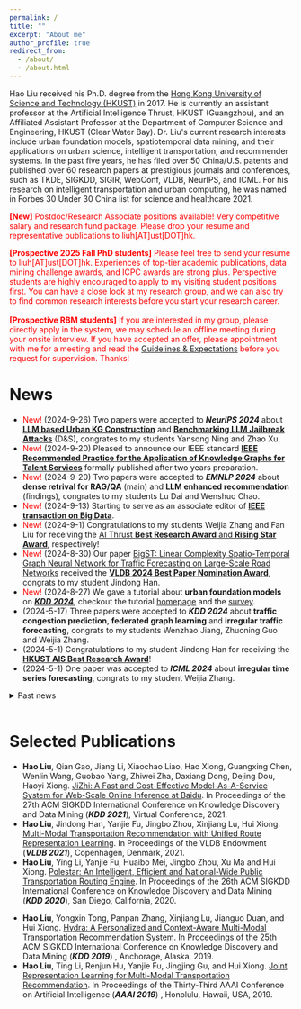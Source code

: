 ```yaml
---
permalink: /
title: ""
excerpt: "About me"
author_profile: true
redirect_from: 
  - /about/
  - /about.html
---
```

Hao Liu received his Ph.D. degree from the [Hong Kong University of Science and Technology (HKUST)](https://www.ust.hk) in 2017.  He is currently an assistant professor at the Artificial Intelligence Thrust, HKUST (Guangzhou), and an Affiliated Assistant Professor at the Department of Computer Science and Engineering, HKUST (Clear Water Bay).
Dr. Liu's current research interests include urban foundation models, spatiotemporal data mining, and their applications on urban science, intelligent transportation, and recommender systems. 
In the past five years, he has filed over 50 China/U.S. patents and published over 60 research papers at prestigious journals and conferences, such as TKDE, SIGKDD, SIGIR, WebConf, VLDB, NeurIPS, and ICML. For his research on intelligent transportation and urban computing, he was named in Forbes 30 Under 30 China list for science and healthcare 2021.

<!-- After spending several years in industrial research, Hao back to [Hong Kong University of Science and Technology (HKUST)](https://www.ust.hk), where he started his research career.
Previously, Hao was a Research Scientist at Business Intelligence Lab, [Baidu Research](http://research.baidu.com/) and a Postdoctoral Fellow at the HKUST.
Hao received his Ph.D. degree from HKUST in 2017. 
He also received a Bachelor degree from [South China University of Technology](https://www.scut.edu.cn/) in 2012. 
His general research interests are in data mining, machine learning, and big data management, with a special focus on mobile analytics and urban computing.

<span style="color:red"> **[2024 Spring and Fall]** Multiple Ph.D. positions available! 
Please feel free to send your resume to liuh\[AT\]ust\[DOT\]hk. Experiences of top-tier academic publications, data mining challenge awards, and ICPC awards are strong plus. Perspective students are also highly encouraged to apply to my visiting student positions first. You can have a close look at my research group, and we can also try to find common research interests before you start your Ph.D. career. 
<span id="main"> </span>
-->

<span style="color:red"> **[New]** Postdoc/Research Associate positions available! Very competitive salary and research fund package. Please drop your resume and representative publications to liuh\[AT\]ust\[DOT\]hk. </span>

<span style="color:red"> **[Prospective 2025 Fall PhD students]** Please feel free to send your resume to liuh\[AT\]ust\[DOT\]hk. Experiences of top-tier academic publications, data mining challenge awards, and ICPC awards are strong plus. Perspective students are highly encouraged to apply to my visiting student positions first. You can have a close look at my research group, and we can also try to find common research interests before you start your research career. </span><br><br>
<span style="color:red"> **[Prospective RBM students]** If you are interested in my group, please directly apply in the system, we may schedule an offline meeting during your onsite interview. If you have accepted an offer, please appointment with me for a meeting and read the [Guidelines & Expectations](http://RaymondHLIU.github.io/files/MPhil_Guideline.pdf) before you request for supervision. Thanks! 
<span id="main"> </span>

News
======
* <span style="color:red">New!</span> (2024-9-26) Two papers were accepted to ***NeurIPS 2024*** about **[LLM based Urban KG Construction](https://github.com/usail-hkust/UrbanKGent)** and **[Benchmarking LLM Jailbreak Attacks](https://github.com/usail-hkust/Bag_of_Tricks_for_LLM_Jailbreaking)** (D&S), congrates to my students Yansong Ning and Zhao Xu.
* <span style="color:red">New!</span> (2024-9-20) Pleased to announce our IEEE standard **[IEEE Recommended Practice for the Application of Knowledge Graphs for Talent Services](https://standards.ieee.org/ieee/3154/10842/)** formally published after two years preparation.
* <span style="color:red">New!</span> (2024-9-20) Two papers were accepted to ***EMNLP 2024*** about **dense retrival for RAG/QA** (main) and **LLM enhanced recommendation** (findings), congrates to my students Lu Dai and Wenshuo Chao.
* <span style="color:red">New!</span> (2024-9-13) Starting to serve as an associate editor of **[IEEE transaction on Big Data](https://ieeexplore.ieee.org/xpl/RecentIssue.jsp?punumber=6687317)**.
* <span style="color:red">New!</span> (2024-9-1) Congratulations to my students Weijia Zhang and Fan Liu for receiving the [AI Thrust **Best Research Award** and **Rising Star Award**](https://www.hkust-gz.edu.cn/academics/hubs-and-thrust-areas/information-hub/artificial-intelligence/), respectively!
* <span style="color:red">New!</span> (2024-8-30) Our paper [BigST: Linear Complexity Spatio-Temporal Graph Neural Network for Traffic Forecasting on Large-Scale Road Networks](https://dl.acm.org/doi/abs/10.14778/3641204.3641217) received the **[VLDB 2024 Best Paper Nomination Award](https://vldb.org/2024/)**, congrats to my student Jindong Han. 
* <span style="color:red">New!</span> (2024-8-27) We gave a tutorial about **urban foundation models** on ***[KDD 2024](https://kdd2024.kdd.org/)***, checkout the tutorial [homepage](https://usail-hkust.github.io/Urban_Foundation_Model_Tutorial/) and the [survey](https://www.researchgate.net/publication/382025953_Urban_Foundation_Models_A_Survey).
* (2024-5-17) Three papers were accepted to ***KDD 2024*** about **traffic congestion prediction**, **federated graph learning** and **irregular traffic forecasting**, congrats to my students Wenzhao Jiang, Zhuoning Guo and Weijia Zhang.
* (2024-5-1) Congratulations to my student Jindong Han for receiving the **[HKUST AIS Best Research Award](https://ais.hkust.edu.hk/)**!
* (2024-5-1) One paper was accepted to ***ICML 2024*** about **irregular time series forecasting**, congrats to my student Weijia Zhang.
<details>
<summary>Past news</summary>
* (2023-12-20) One paper was accepted to ***VLDB 2024*** about **large-scale traffic forecasting**, congrats to my student Jindong Han.
* (2023-12-20) two papers were accepted to ***AAAI 2024*** about **skill demand-supply prediction** and **hierarchical multi-label classification**, congrats to my student Wenshuo Chao and Dr. Zixuan Yuan.
* (2023-9-22) One paper was accepted to ***NeurIPS*** Datasets and Benchmarks track about **Urban Knowledge Graph** congrats to my student Yansong Ning. Checkout the opensourced [UrbanKG construction tool and UrbanKGs for NYC and Chicago](https://github.com/usail-hkust/UUKG) to boost your own research. 
* (2023-5-17) Four papers were accepted to ***KDD*** about **adversarial spatiotemporal training**, **ETA prediction**, and **personalized vehicle energy consumption estimation** congrats to my students Fan Liu, Jindong Han, and Siqi Lai.
* (2023-1-30) One paper was accepted to ***TKDE*** about **joint air quality and weather prediction**, congrats to my student Jindong Han.
* (2022-9-16) One paper was accepted to ***NeurIPS 2022*** about **adversarial attack against graph based traffic forecasting models**, congrats to my student Fan Liu.
* (2022-9-1) One paper was accepted to ***ICDM 2022*** about **knowledge enhanced imitative trajectory generation**, congrats to my student Qingyan Zhu who graduated in August, a perfect end of research study.
* (2022-5-19) Three papers were accepted to ***SIGKDD 2022*** about **GPU-accelerated deep learning system**, **multi-agent charging pricing**, and **talent demand-supply prediction**, congrats to my students Weijia Zhang and Zhuoning Guo.
* (2022-5-18) One paper on **Reinforced charging station recommendation** was accepted to ***TKDE***.
* (2022-5-1) One paper on **multi-modal transportation routing** was accepted to ***VLDBJ***.
* (2022-2-21) One paper on **national-wide public transportation routing** was accepted to ***TKDE***.
* (2022-1-29) Two papers on **semi-supervised air quality forecasting** and **graph-grounded conversational recommendation** were accepted to ***TKDE***.
* (2022-1-29) One paper on **data science competition analysis** was accepted to ***TKDD***.
* (2021-12-02) One paper was accepted to ***AAAI 2022*** about **long path knowledge reasoning**.
* (2021-09-28) One paper was accepted to ***NeurIPS 2021*** about **bi-level optimization**.
* (2021-09-16) I was named in ***Forbes 30 Under 30 China 2021*** list.
* (2021-05-18) Four papers were accepted to ***SIGKDD 2021*** about **web-scale machine learning system**, **real estate appraisal**, **talent demand forecasting**, and **domain-oriented BERT**.
* (2021-01-16) Two papers were accepted to ***WebConf 2021*** about **intelligent charging station recommendation** and **online query-POI matching**.
<!-- * (2020-12-02) Four papers were accepted to ***AAAI 2021*** about **transportation demand prediction**, **atmospheric prediction**, **corporate porfiling**, and **POI recommendation**. -->
<!-- * (2020-10-21) Our paper [Semi-Supervised City-Wide Parking Availability Prediction via Hierarchical Recurrent Graph Neural Network](https://ieeexplore.ieee.org/document/9241427)  was accepted to ***TKDE***. -->
<!-- * (2020-10-16) Our paper [Multi-Modal Transportation Recommendation with Unified Route Representation Learning](https://raymondhliu.github.io/) was accepted to ***VLDB 2021*** Scalable Data Science track. -->
<!-- * (2020-05-16) Our paper [Polestar: An Intelligent, Efficient and National-Wide Public Transportation Routing Engine](http://RaymondHLIU.github.io/files/KDD20-polestar.pdf) was accepted to ***KDD 2020*** ADS track as oral (oral accpetence rate 5.8%). -->
<!-- * (2020-05-16) Our paper [Competitive Analysis for Points of Interest](http://RaymondHLIU.github.io/files/KDD20-competitive.pdf) was accepted to ***KDD 2020*** research track. -->
<!-- * (2020-04-23) Our paper [Spatio-Temporal Dual Graph Attention Network for Query-POI Matching](http://RaymondHLIU.github.io/files/SIGIR20-matching.pdf) was accepted to ***SIGIR 2020***. -->
<!-- * (2020-04-23) Our paper [Spatial Object Recommendation with Hints: When Spatial Granularity Matters](http://RaymondHLIU.github.io/files/SIGIR20-poirec.pdf) was accepted to ***SIGIR 2020***. -->
<!-- * (2020-04-21) Our paper [Why We Go Where We Go: Profiling User Decisions on Choosing POIs](https://www.ijcai.org/Proceedings/2020/0478.pdf) was accepted to ***IJCAI 2020***. -->
<!-- * (2020-03-31) Our paper [Incorporating Multi-Source Urban Data for Personalized and Context-Aware Multi-Modal Transportation Recommendation](https://ieeexplore.ieee.org/document/9063461) was accepted to ***TKDE***.  -->
* (2020-03-16) Our Cross-City Multi-Modal Recommendation service get online! This service covers over 330 cities in mainland China.<br>
* (2019-08-02) We organized "The KDD Cup 2019 Regular ML Track", Context-Aware Multi-Modal Transportation Recommendation. We attracted over 1700 teams participates.<br>
* (2018-9-01) Our Multi-Modal Transportation Recommendation service get online! Download Baidu Maps and try Zhixing!<br>
</details><br>



Selected Publications
======
* **Hao Liu**, Qian Gao, Jiang Li, Xiaochao Liao, Hao Xiong, Guangxing Chen, Wenlin Wang,
Guobao Yang, Zhiwei Zha, Daxiang Dong, Dejing Dou, Haoyi Xiong. [JiZhi: A Fast and Cost-Effective Model-As-A-Service System for
Web-Scale Online Inference at Baidu](https://raymondhliu.github.io/). In Proceedings of the 27th ACM SIGKDD International Conference on Knowledge Discovery and Data Mining  (***KDD 2021***), Virtual Conference, 2021.
* **Hao Liu**, Jindong Han, Yanjie Fu, Jingbo Zhou, Xinjiang Lu, Hui Xiong. [Multi-Modal Transportation Recommendation with Unified Route Representation Learning](https://raymondhliu.github.io/). In Proceedings of the VLDB Endowment (***VLDB 2021***), Copenhagen, Denmark, 2021.
* **Hao Liu**, Ying Li, Yanjie Fu, Huaibo Mei, Jingbo Zhou, Xu Ma and Hui Xiong. [Polestar: An Intelligent, Efficient and National-Wide Public Transportation Routing Engine](http://RaymondHLIU.github.io/files/KDD20-polestar.pdf). In Proceedings of the 26th ACM SIGKDD International Conference on Knowledge Discovery and Data Mining (***KDD 2020***), San Diego, California, 2020.
<!-- * Zixuan Yuan, **Hao Liu\***, Yanchi Liu, Denghui Zhang, Fei Yi, Nengjun Zhu and Hui Xiong. [Spatio-Temporal Dual Graph Attention Network for Query-POI Matching](http://RaymondHLIU.github.io/files/SIGIR20-matching.pdf). In Proceedings of the 43rd International ACM SIGIR Conference on Research and Development in Information Retrieval (***SIGIR 2020***), Xi'an, China, 2020. -->
<!-- * Weijia Zhang, **Hao Liu\***, Yanchi Liu, Jingbo Zhou, and Hui Xiong. [Semi-Supervised Hierarchical Recurrent Graph Neural Network for City-Wide Parking Availability Prediction](http://RaymondHLIU.github.io/files/AAAI20-parking.pdf). In Proceedings of the Thirty-Fourth AAAI Conference on Artificial Intelligence (***AAAI 2020***), New York City, USA, 2020. -->
* **Hao Liu**, Yongxin Tong, Panpan Zhang, Xinjiang Lu, Jianguo Duan, and Hui Xiong. [Hydra: A Personalized and Context-Aware Multi-Modal Transportation Recommendation System](http://RaymondHLIU.github.io/files/KDD19-Hydra.pdf). In Proceedings of the 25th ACM SIGKDD International Conference on Knowledge Discovery and Data Mining (***KDD 2019***) , Anchorage, Alaska, 2019.
* **Hao Liu**, Ting Li, Renjun Hu, Yanjie Fu, Jingjing Gu, and Hui Xiong. [Joint Representation Learning for Multi-Modal Transportation Recommendation](http://RaymondHLIU.github.io/files/AAAI19-trans2vec.pdf).
In Proceedings of the Thirty-Third AAAI Conference on Artificial Intelligence (***AAAI 2019***) , Honolulu, Hawaii, USA, 2019.

